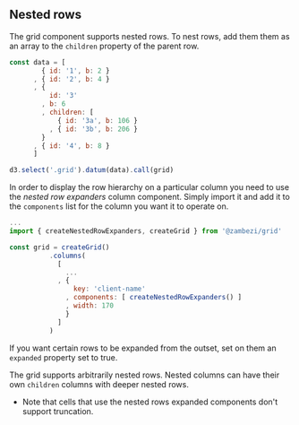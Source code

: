 ## Nested rows

The grid component supports nested rows.
To nest rows, add them them as an array to the `children` property of the parent row.

```javascript
const data = [
        { id: '1', b: 2 }
      , { id: '2', b: 4 }
      , {
          id: '3'
        , b: 6
        , children: [
            { id: '3a', b: 106 }
          , { id: '3b', b: 206 }
        }
      , { id: '4', b: 8 }
      ]

d3.select('.grid').datum(data).call(grid)
```

In order to display the row hierarchy on a particular column you need to use the _nested row expanders_ column component.
Simply import it and add it to the `components` list for the column you want it to operate on.

```javascript
...
import { createNestedRowExpanders, createGrid } from '@zambezi/grid'

const grid = createGrid()
          .columns(
            [
              ...
            , {
                key: 'client-name'
              , components: [ createNestedRowExpanders() ]
              , width: 170
              }
            ]
          )
```

If you want certain rows to be expanded from the outset, set on them an `expanded` property set to true.

The grid supports arbitrarily nested rows.
Nested columns can have their own `children` columns with deeper nested rows.

* Note that cells that use the nested rows expanded components don't support truncation.

